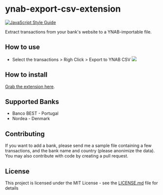 # ynab-export-csv-extension
[![JavaScript Style Guide](https://img.shields.io/badge/code_style-standard-brightgreen.svg)](https://standardjs.com)

Extract transactions from your bank's website to a YNAB-importable file.

## How to use

* Select the transactions > Righ Click > Export to YNAB CSV
![](resources/demo.gif)


## How to install

[Grab the extension here](https://addons.mozilla.org/en-US/firefox/addon/ynab-export-csv/).

## Supported Banks
* Banco BEST - Portugal
* Nordea - Denmark

## Contributing

If you want to add a bank, please send me a sample file containing a few transactions, and the bank name and country (please anonimize the data).
You may also contribute with code by creating a pull request.
## License

This project is licensed under the MIT License - see the [LICENSE.md](LICENSE.md) file for details

